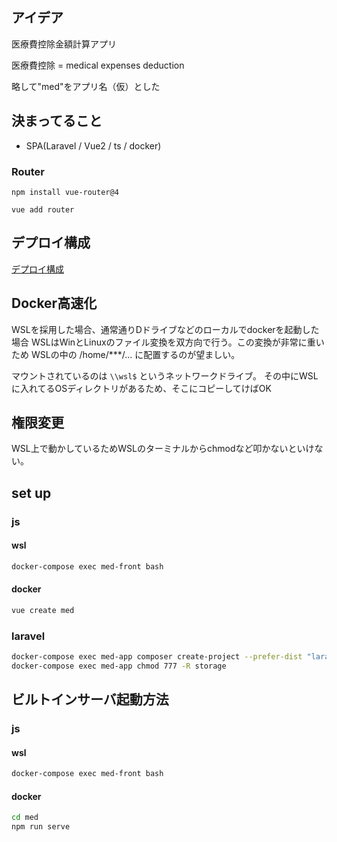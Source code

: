 ## アイデア

医療費控除金額計算アプリ

医療費控除 = medical expenses deduction

略して"med"をアプリ名（仮）とした

## 決まってること

- SPA(Laravel / Vue2 / ts / docker)

### Router

`npm install vue-router@4`

`vue add router`

## デプロイ構成

[デプロイ構成](https://s8a.jp/vue-js-github-aws-s3-auto-deploy)

## Docker高速化

WSLを採用した場合、通常通りDドライブなどのローカルでdockerを起動した場合 WSLはWinとLinuxのファイル変換を双方向で行う。この変換が非常に重いため WSLの中の /home/***/... に配置するのが望ましい。

マウントされているのは `\\wsl$` というネットワークドライブ。 その中にWSLに入れてるOSディレクトリがあるため、そこにコピーしてけばOK

## 権限変更

WSL上で動かしているためWSLのターミナルからchmodなど叩かないといけない。

## set up
### js
#### wsl
```bash
docker-compose exec med-front bash
```

#### docker
```bash
vue create med
```

### laravel

```bash
docker-compose exec med-app composer create-project --prefer-dist "laravel/laravel=6.*" .
docker-compose exec med-app chmod 777 -R storage
```
## ビルトインサーバ起動方法
### js
#### wsl
```bash
docker-compose exec med-front bash
```

#### docker
```bash
cd med
npm run serve
```